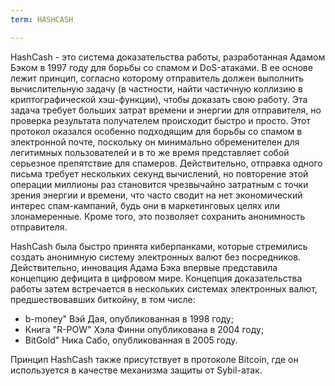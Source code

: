 ```yaml
---
term: HASHCASH

---
```

HashCash - это система доказательства работы, разработанная Адамом Бэком в 1997 году для борьбы со спамом и DoS-атаками. В ее основе лежит принцип, согласно которому отправитель должен выполнить вычислительную задачу (в частности, найти частичную коллизию в криптографической хэш-функции), чтобы доказать свою работу. Эта задача требует больших затрат времени и энергии для отправителя, но проверка результата получателем происходит быстро и просто. Этот протокол оказался особенно подходящим для борьбы со спамом в электронной почте, поскольку он минимально обременителен для легитимных пользователей и в то же время представляет собой серьезное препятствие для спамеров. Действительно, отправка одного письма требует нескольких секунд вычислений, но повторение этой операции миллионы раз становится чрезвычайно затратным с точки зрения энергии и времени, что часто сводит на нет экономический интерес спам-кампаний, будь они в маркетинговых целях или злонамеренные. Кроме того, это позволяет сохранить анонимность отправителя.

HashCash была быстро принята киберпанками, которые стремились создать анонимную систему электронных валют без посредников. Действительно, инновация Адама Бэка впервые представила концепцию дефицита в цифровом мире. Концепция доказательства работы затем встречается в нескольких системах электронных валют, предшествовавших биткойну, в том числе:


- b-money" Вэй Дая, опубликованная в 1998 году;
- Книга "R-POW" Хэла Финни опубликована в 2004 году;
- BitGold" Ника Сабо, опубликованная в 2005 году.

Принцип HashCash также присутствует в протоколе Bitcoin, где он используется в качестве механизма защиты от Sybil-атак.